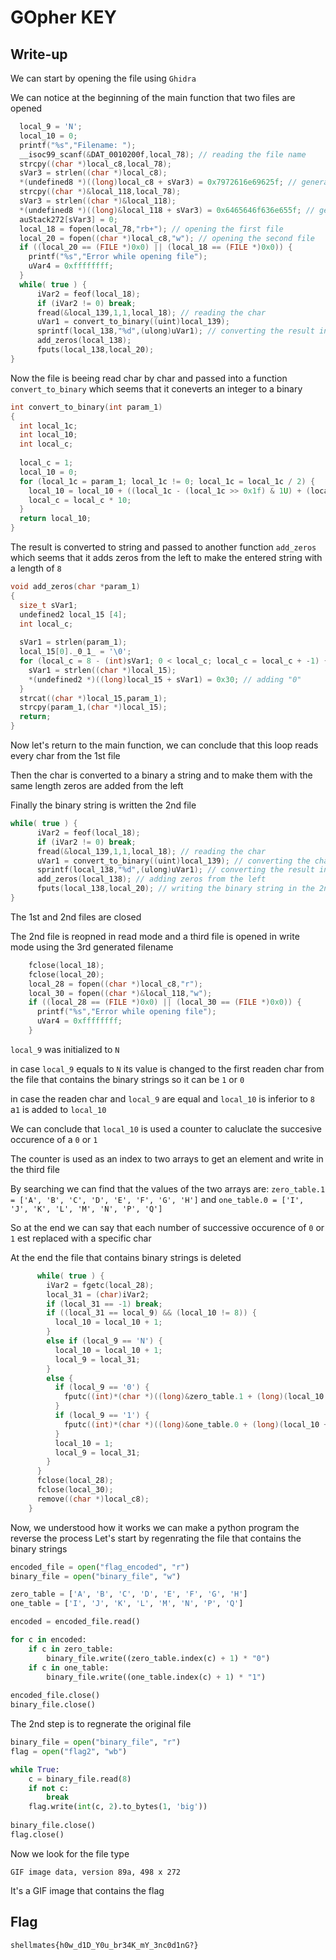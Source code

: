 # GOpher KEY

## Write-up

We can start by opening the file using `Ghidra`

We can notice at the beginning of the main function that two files are opened

```C
  local_9 = 'N';
  local_10 = 0;
  printf("%s","Filename: ");
  __isoc99_scanf(&DAT_0010200f,local_78); // reading the file name
  strcpy((char *)local_c8,local_78);
  sVar3 = strlen((char *)local_c8);
  *(undefined8 *)((long)local_c8 + sVar3) = 0x7972616e69625f; // generating the 2nd filename
  strcpy((char *)&local_118,local_78);
  sVar3 = strlen((char *)&local_118);
  *(undefined8 *)((long)&local_118 + sVar3) = 0x6465646f636e655f; // generating another filename
  auStack272[sVar3] = 0;
  local_18 = fopen(local_78,"rb+"); // opening the first file
  local_20 = fopen((char *)local_c8,"w"); // opening the second file
  if ((local_20 == (FILE *)0x0) || (local_18 == (FILE *)0x0)) {
    printf("%s","Error while opening file");
    uVar4 = 0xffffffff;
  }
  while( true ) {
      iVar2 = feof(local_18);
      if (iVar2 != 0) break;
      fread(&local_139,1,1,local_18); // reading the char
      uVar1 = convert_to_binary((uint)local_139);
      sprintf(local_138,"%d",(ulong)uVar1); // converting the result into string
      add_zeros(local_138);
      fputs(local_138,local_20);
}
```

Now the file is beeing read char by char and passed into a function `convert_to_binary` which seems that it coneverts an integer to a binary

```C
int convert_to_binary(int param_1)
{
  int local_1c;
  int local_10;
  int local_c;
  
  local_c = 1;
  local_10 = 0;
  for (local_1c = param_1; local_1c != 0; local_1c = local_1c / 2) {
    local_10 = local_10 + ((local_1c - (local_1c >> 0x1f) & 1U) + (local_1c >> 0x1f)) * local_c;
    local_c = local_c * 10;
  }
  return local_10;
}
```
The result is converted to string and passed to another function `add_zeros` which seems that it adds zeros from the left to make the entered string with a length of `8`

```C
void add_zeros(char *param_1)
{
  size_t sVar1;
  undefined2 local_15 [4];
  int local_c;
  
  sVar1 = strlen(param_1);
  local_15[0]._0_1_ = '\0';
  for (local_c = 8 - (int)sVar1; 0 < local_c; local_c = local_c + -1) { // while the difference between the length of the string and 8 is not 0
    sVar1 = strlen((char *)local_15);
    *(undefined2 *)((long)local_15 + sVar1) = 0x30; // adding "0"
  }
  strcat((char *)local_15,param_1);
  strcpy(param_1,(char *)local_15);
  return;
}
```

Now let's return to the main function, we can conclude that this loop reads every char from the 1st file

Then the char is converted to a binary a string and to make them with the same length zeros are added from the left

Finally the binary string is written the 2nd file

```C
while( true ) {
      iVar2 = feof(local_18);
      if (iVar2 != 0) break;
      fread(&local_139,1,1,local_18); // reading the char
      uVar1 = convert_to_binary((uint)local_139); // converting the char to binary string
      sprintf(local_138,"%d",(ulong)uVar1); // converting the result into string
      add_zeros(local_138); // adding zeros from the left
      fputs(local_138,local_20); // writing the binary string in the 2nd file
}
```

The 1st and 2nd files are closed

The 2nd file is reopned in read mode and a third file is opened in write mode using the 3rd generated filename

```C
    fclose(local_18);
    fclose(local_20);
    local_28 = fopen((char *)local_c8,"r");
    local_30 = fopen((char *)&local_118,"w");
    if ((local_28 == (FILE *)0x0) || (local_30 == (FILE *)0x0)) {
      printf("%s","Error while opening file");
      uVar4 = 0xffffffff;
    }
```

`local_9` was initialized to `N`

in case `local_9` equals to `N` its value is changed to the first readen char from the file that contains the binary strings so it can be `1` or `0`

in case the readen char and `local_9` are equal and `local_10` is inferior to `8` a`1` is added to `local_10`

We can conclude that `local_10` is used a counter to caluclate the succesive occurence of a `0` or `1`

The counter is used as an index to two arrays to get an element and write in the third file

By searching we can find that the values of the two arrays are: `zero_table.1 = ['A', 'B', 'C', 'D', 'E', 'F', 'G', 'H']` and `one_table.0 = ['I', 'J', 'K', 'L', 'M', 'N', 'P', 'Q']`

So at the end we can say that each number of successive occurence of `0` or `1` est replaced with a specific char

At the end the file that contains binary strings is deleted

```C
      while( true ) {
        iVar2 = fgetc(local_28);
        local_31 = (char)iVar2;
        if (local_31 == -1) break;
        if ((local_31 == local_9) && (local_10 != 8)) {
          local_10 = local_10 + 1;
        }
        else if (local_9 == 'N') {
          local_10 = local_10 + 1;
          local_9 = local_31;
        }
        else {
          if (local_9 == '0') {
            fputc((int)*(char *)((long)&zero_table.1 + (long)(local_10 + -1)),local_30);
          }
          if (local_9 == '1') {
            fputc((int)*(char *)((long)&one_table.0 + (long)(local_10 + -1)),local_30);
          }
          local_10 = 1;
          local_9 = local_31;
        }
      }
      fclose(local_28);
      fclose(local_30);
      remove((char *)local_c8);
    }
```

Now, we understood how it works we can make a python program the reverse the process
Let's start by regenrating the file that contains the binary strings

```Python
encoded_file = open("flag_encoded", "r")
binary_file = open("binary_file", "w")

zero_table = ['A', 'B', 'C', 'D', 'E', 'F', 'G', 'H']
one_table = ['I', 'J', 'K', 'L', 'M', 'N', 'P', 'Q']

encoded = encoded_file.read()

for c in encoded:
    if c in zero_table:
        binary_file.write((zero_table.index(c) + 1) * "0")
    if c in one_table:
        binary_file.write((one_table.index(c) + 1) * "1")
        
encoded_file.close()
binary_file.close()
```

The 2nd step is to regnerate the original file

```Python
binary_file = open("binary_file", "r")
flag = open("flag2", "wb")

while True:
    c = binary_file.read(8)
    if not c:
        break
    flag.write(int(c, 2).to_bytes(1, 'big'))
    
binary_file.close()
flag.close()
```

Now we look for the file type

`GIF image data, version 89a, 498 x 272`

It's a GIF image that contains the flag

## Flag

`shellmates{h0w_d1D_Y0u_br34K_mY_3nc0d1nG?}`